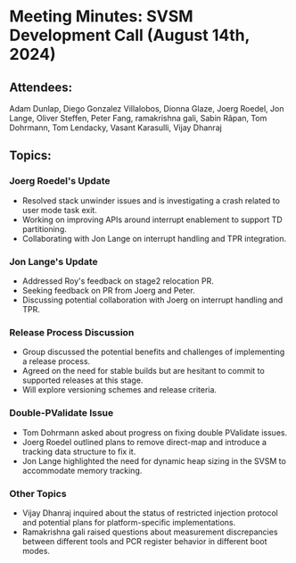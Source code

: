 # Meeting Minutes: SVSM Development Call (August 14th, 2024)

## Attendees:

Adam Dunlap, Diego Gonzalez Villalobos, Dionna Glaze, Joerg Roedel, Jon Lange, Oliver Steffen, Peter Fang, ramakrishna gali, Sabin Râpan, Tom Dohrmann, Tom Lendacky, Vasant Karasulli, Vijay Dhanraj

## Topics:

### Joerg Roedel's Update
* Resolved stack unwinder issues and is investigating a crash related to user mode task exit.
* Working on improving APIs around interrupt enablement to support TD partitioning.
* Collaborating with Jon Lange on interrupt handling and TPR integration.

### Jon Lange's Update
* Addressed Roy's feedback on stage2 relocation PR.
* Seeking feedback on PR from Joerg and Peter.
* Discussing potential collaboration with Joerg on interrupt handling and TPR.

### Release Process Discussion
* Group discussed the potential benefits and challenges of implementing a release process.
* Agreed on the need for stable builds but are hesitant to commit to supported releases at this stage.
* Will explore versioning schemes and release criteria.

### Double-PValidate Issue
* Tom Dohrmann asked about progress on fixing double PValidate issues.
* Joerg Roedel outlined plans to remove direct-map and introduce a tracking data structure to fix it.
* Jon Lange highlighted the need for dynamic heap sizing in the SVSM to accommodate memory tracking.

### Other Topics
* Vijay Dhanraj inquired about the status of restricted injection protocol and potential plans for platform-specific implementations.
* Ramakrishna gali raised questions about measurement discrepancies between different tools and PCR register behavior in different boot modes.
